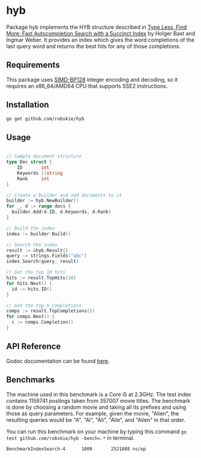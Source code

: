 # hyb

Package hyb implements the HYB structure described in [Type Less, Find
More: Fast Autocompletion Search with a Succinct Index][1] by Holger Bast and
Ingmar Weber. It provides an index which gives the word completions of the last
query word and returns the best hits for any of those completions.

[1]: http://citeseerx.ist.psu.edu/viewdoc/download?doi=10.1.1.453.9716&rep=rep1&type=pdf

## Requirements

This package uses [SIMD-BP128][2] integer encoding and decoding, so it requires
an x86_64/AMD64 CPU that supports SSE2 instructions.


[2]: http://arxiv.org/abs/1209.2137

## Installation
```sh
go get github.com/robskie/hyb
```

## Usage

```go

// Sample document structure
type Doc struct {
	ID       int
	Keywords []string
	Rank     int
}

// Create a builder and add documents to it
builder := hyb.NewBuilder()
for _, d := range docs {
  builder.Add(d.ID, d.Keywords, d.Rank)
}

// Build the index
index := builder.Build()

// Search the index
result := &hyb.Result{}
query := strings.Fields("abc")
index.Search(query, result)

// Get the top 10 hits
hits := result.TopHits(10)
for hits.Next() {
  id := hits.ID()
}

// Get the top 5 completions
comps := result.TopCompletions(5)
for comps.Next() {
  c := comps.Completion()
}

```

## API Reference

Godoc documentation can be found [here][3].

[3]: https://godoc.org/github.com/robskie/hyb

## Benchmarks

The machine used in this benchmark is a Core i5 at 2.3GHz. The test index
contains 1159741 postings taken from 357007 movie titles. The benchmark is done
by choosing a random movie and taking all its prefixes and using those as query
parameters. For example, given the movie, "Alien", the resulting queries would
be "A", "Al", "Ali", "Alie", and "Alien" in that order.

You can run this benchmark on your machine by typing this command
```go test github.com/robskie/hyb -bench=.*``` in terminal.

```
BenchmarkIndexSearch-4	    1000	   2521888 ns/op
```
